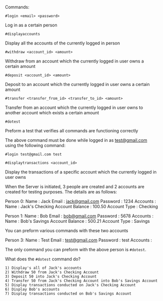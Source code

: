 Commands:

  `#login <email> <password>`
  
  Log in as a certain person
  
  `#displayaccounts`
  
  Display all the accounts of the currently logged in person
  
  `#withdraw <account_id> <amount>`
  
  Withdraw from an account which the currently logged in user owns a certain amount
  
  `#deposit <account_id> <amount>`
  
  Deposit to an account which the currently logged in user owns a certain amount
  
  `#transfer <transfer_from_id> <transfer_to_id> <amount>`
  
  Transfer from an account which the currently logged in user owns to another account which exists a certain amount
  
  `#dotest`
  
  Preform a test that verifies all commands are functioning correctly
  
  The above command must be done while logged in as test@gmail.com using the following command:
  
  `#login test@gmail.com test`
  
  `#displaytransactions <account_id>`
  
  Display the transactions of a specific account which the currently logged in user owns
  
  When the Server is initiated, 3 people are created and 2 accounts are created for testing purposes. The details are as    follows:
  
  Person 0:
    Name : Jack
    Email : jack@gmail.com
    Password : 1234
    Accounts :
      Name : Jack's Checking Account
      Balance : 100.50
      Account Type : Checking
      
  Person 1:
    Name : Bob
    Email : bob@gmail.com
    Password : 5678
    Accounts :
      Name : Bob's Savings Account
      Balance : 500.21
      Account Type : Savings
      
  You can preform various commands with these two accounts
  
  Person 3:
    Name : Test
    Email : test@gmail.com
    Password : test
    Accounts : <None>
    
  The only command you can preform with the above person is `#dotest`.
  
  What does the `#dotest` command do?
  
    1) Display's all of Jack's accounts
    2) Withdraw 50 from Jack's Checking Account
    3) Deposit 50 into Jack's Checking Account
    4) Transfer 50 from Jack's Checking Account into Bob's Savings Account
    5) Display transactions conducted on Jack's Checking Account
    6) Display Bob's accounts
    7) Display transactions conducted on Bob's Savings Account
